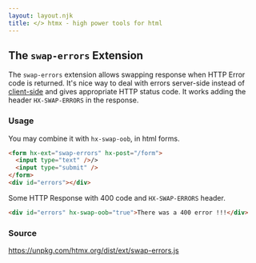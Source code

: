 ```yaml
---
layout: layout.njk
title: </> htmx - high power tools for html
---
```


## The `swap-errors` Extension

The `swap-errors` extension allows swapping response when HTTP Error code is returned.
It's nice way to deal with errors server-side instead of [client-side](/docs#modifying_swapping_behavior_with_events) and gives appropriate HTTP status code.
It works adding the header `HX-SWAP-ERRORS` in the response.

### Usage

You may combine it with `hx-swap-oob`, in html forms.

```html
<form hx-ext="swap-errors" hx-post="/form">
  <input type="text" />/>
  <input type="submit" />
</form>
<div id="errors"></div>
```

Some HTTP Response with 400 code and `HX-SWAP-ERRORS` header.

```html
<div id="errors" hx-swap-oob="true">There was a 400 error !!!</div>
```

### Source

<https://unpkg.com/htmx.org/dist/ext/swap-errors.js>
